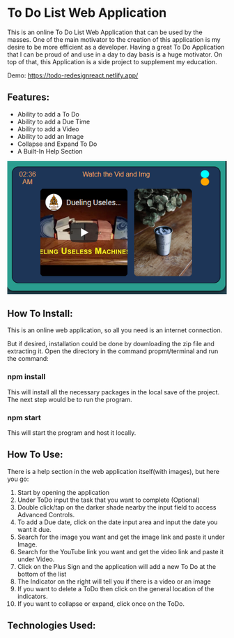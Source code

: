 # To Do List Web Application

This is an online To Do List Web Application that can be used by the masses. One of the main motivator to the creation of this application is my desire to be more efficient as a developer. Having a great To Do Application that I can be proud of and use in a day to day basis is a huge motivator. On top of that, this Application is a side project to supplement my education. 

Demo: https://todo-redesignreact.netlify.app/

## Features:

* Ability to add a To Do
* Ability to add a Due Time
* Ability to add a Video
* Ability to add an Image
* Collapse and Expand To Do
* A Built-In Help Section

![Results Demonstration](https://raw.githubusercontent.com/SamuelLiew/ToDo-RedesignReact/main/src/Images/Results%20Demonstration.png?token=AMMRZMTMU6MDOLAH6I7ZUK3AXXGPO)


## How To Install: 

This is an online web application, so all you need is an internet connection. 


But if desired, installation could be done by downloading the zip file and extracting it.
Open the directory in the command propmt/terminal and run the command:

### npm install 
This will install all the necessary packages in the local save of the project. The next step would be to run the program. 

### npm start
This will start the program and host it locally. 

## How To Use:

There is a help section in the web application itself(with images), but here you go: 

1. Start by opening the application
2. Under ToDo input the task that you want to complete
(Optional)
3. Double click/tap on the darker shade nearby the input field to access Advanced Controls.
4. To add a Due date, click on the date input area and input the date you want it due.
5. Search for the image you want and get the image link and paste it under Image.
6. Search for the YouTube link you want and get the video link and paste it under Video.
7. Click on the Plus Sign and the application will add a new To Do at the bottom of the list
8. The Indicator on the right will tell you if there is a video or an image
9. If you want to delete a ToDo then click on the general location of the indicators. 
10. If you want to collapse or expand, click once on the ToDo.

## Technologies Used: 
